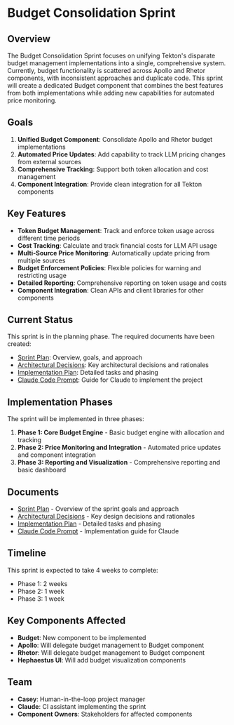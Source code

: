 # Budget Consolidation Sprint

## Overview

The Budget Consolidation Sprint focuses on unifying Tekton's disparate budget management implementations into a single, comprehensive system. Currently, budget functionality is scattered across Apollo and Rhetor components, with inconsistent approaches and duplicate code. This sprint will create a dedicated Budget component that combines the best features from both implementations while adding new capabilities for automated price monitoring.

## Goals

1. **Unified Budget Component**: Consolidate Apollo and Rhetor budget implementations
2. **Automated Price Updates**: Add capability to track LLM pricing changes from external sources
3. **Comprehensive Tracking**: Support both token allocation and cost management
4. **Component Integration**: Provide clean integration for all Tekton components

## Key Features

- **Token Budget Management**: Track and enforce token usage across different time periods
- **Cost Tracking**: Calculate and track financial costs for LLM API usage
- **Multi-Source Price Monitoring**: Automatically update pricing from multiple sources
- **Budget Enforcement Policies**: Flexible policies for warning and restricting usage
- **Detailed Reporting**: Comprehensive reporting on token usage and costs
- **Component Integration**: Clean APIs and client libraries for other components

## Current Status

This sprint is in the planning phase. The required documents have been created:

- [Sprint Plan](SprintPlan.md): Overview, goals, and approach
- [Architectural Decisions](ArchitecturalDecisions.md): Key architectural decisions and rationales
- [Implementation Plan](ImplementationPlan.md): Detailed tasks and phasing
- [Claude Code Prompt](ClaudeCodePrompt.md): Guide for Claude to implement the project

## Implementation Phases

The sprint will be implemented in three phases:

1. **Phase 1: Core Budget Engine** - Basic budget engine with allocation and tracking
2. **Phase 2: Price Monitoring and Integration** - Automated price updates and component integration
3. **Phase 3: Reporting and Visualization** - Comprehensive reporting and basic dashboard

## Documents

- [Sprint Plan](SprintPlan.md) - Overview of the sprint goals and approach
- [Architectural Decisions](ArchitecturalDecisions.md) - Key design decisions and rationales
- [Implementation Plan](ImplementationPlan.md) - Detailed tasks and phasing
- [Claude Code Prompt](ClaudeCodePrompt.md) - Implementation guide for Claude

## Timeline

This sprint is expected to take 4 weeks to complete:

- Phase 1: 2 weeks
- Phase 2: 1 week
- Phase 3: 1 week

## Key Components Affected

- **Budget**: New component to be implemented
- **Apollo**: Will delegate budget management to Budget component
- **Rhetor**: Will delegate budget management to Budget component
- **Hephaestus UI**: Will add budget visualization components

## Team

- **Casey**: Human-in-the-loop project manager
- **Claude**: CI assistant implementing the sprint
- **Component Owners**: Stakeholders for affected components